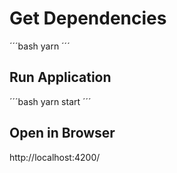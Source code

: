 # Get Dependencies

´´´bash
yarn
´´´

## Run Application

´´´bash
yarn start
´´´

## Open in Browser

http://localhost:4200/